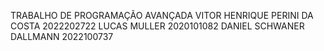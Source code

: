 TRABALHO DE PROGRAMAÇÃO AVANÇADA 
VITOR HENRIQUE PERINI DA COSTA 2022202722
LUCAS MULLER 2020101082
DANIEL SCHWANER DALLMANN 2022100737
